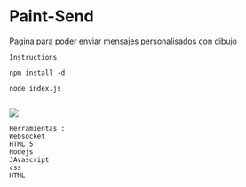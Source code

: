 # Paint-Send
Pagina para poder enviar mensajes personalisados con dibujo
```
Instructions

npm install -d

node index.js


 ```
<a href="http://subefotos.com/ver/?0e65c7419c314ae6560edda8ce2f0d24o.png" target="_blank"><img src="http://thumbs.subefotos.com/0e65c7419c314ae6560edda8ce2f0d24o.jpg" /></a>


```
Herramientas :
Websocket
HTML 5
Nodejs
JAvascript
css
HTML




```
